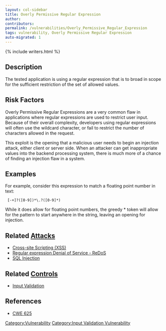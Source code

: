 ```yaml
---
layout: col-sidebar
title: Overly Permissive Regular Expression
author:
contributors:
permalink: /vulnerabilities/Overly_Permissive_Regular_Expression
tags: vulnerability, Overly Permissive Regular Expression
auto-migrated: 1
---
```


{% include writers.html %}

## Description

The tested application is using a regular expression that is to broad in
scope for the sufficient restriction of the set of allowed values.

## Risk Factors

Overly Permissive Regular Expressions are a very common flaw in
applications where regular expressions are used to restrict user input.
Because of their overall complexity, developers using regular
expressions will often use the wildcard character, or fail to restrict
the number of characters allowed in the request.

This exploit is the opening that a malicious user needs to begin an
injection attack, either client or server side. When an attacker can get
inappropriate values into the backend processing system, there is much
more of a chance of finding an injection flaw in a system.

## Examples

For example, consider this expression to match a floating point number
in text:

` [-+]?([0-9])*\.?([0-9]*)`

While it does allow for floating point numbers, the greedy \* token will
allow for the pattern to start anywhere in the string, leaving an
opening for injection.

## Related [Attacks](https://owasp.org/www-community/attacks/)

- [Cross-site Scripting
  (XSS)](<Cross-site_Scripting_(XSS)> "wikilink")
- [Regular expression Denial of Service -
  ReDoS](Regular_expression_Denial_of_Service_-_ReDoS "wikilink")
- [SQL Injection](https://owasp.org/www-community/attacks/SQL_Injection)

## Related [Controls](https://owasp.org/www-community/controls/)

- [Input Validation](Input_Validation "wikilink")

## References

- [CWE 625](http://cwe.mitre.org/data/definitions/625.html)

[Category:Vulnerability](Category:Vulnerability "wikilink")
[Category:Input Validation
Vulnerability](Category:Input_Validation_Vulnerability "wikilink")
